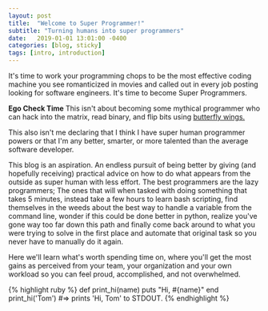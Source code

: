 ```yaml
---
layout: post
title:  "Welcome to Super Programmer!"
subtitle: "Turning humans into super programmers"
date:   2019-01-01 13:01:00 -0400
categories: [blog, sticky]
tags: [intro, introduction]
---
```

It's time to work your programming chops to be the most effective coding machine you see romanticized in movies and called out in every job posting looking for software engineers. It's time to become Super Programmers.

**Ego Check Time**
This isn't about becoming some mythical programmer who can hack into the matrix, read binary, and flip bits using [butterfly wings.][butterfly-wings]

This also isn't me declaring that I think I have super human programmer powers or that I'm any better, smarter, or more talented than the average software developer.

This blog is an aspiration. An endless pursuit of being better by giving (and hopefully receiving) practical advice on how to do what appears from the outside as super human with less effort. The best programmers are the lazy programmers; The ones that will when tasked with doing something that takes 5 minutes, instead take a few hours to learn bash scripting, find themselves in the weeds about the best way to handle a variable from the command line, wonder if this could be done better in python, realize you've gone way too far down this path and finally come back around to what you were trying to solve in the first place and automate that original task so you never have to manually do it again.

Here we'll learn what's worth spending time on, where you'll get the most gains as perceived from your team, your organization and your own workload so you can feel proud, accomplished, and not overwhelmed.

{% highlight ruby %}
def print_hi(name)
  puts "Hi, #{name}"
end
print_hi('Tom')
#=> prints 'Hi, Tom' to STDOUT.
{% endhighlight %}

[butterfly-wings]: https://xkcd.com/378/

